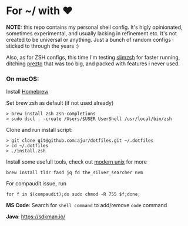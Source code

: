 # For ~/ with ❤

**NOTE:** this repo contains my personal shell config.
It's higly opinionated, sometimes experimental, and usually lacking in refinement etc. It's not created to be universal or anything. Just a bunch of random configs i sticked to through the years :)

Also, as for ZSH configs, this time I'm testing [slimzsh](https://github.com/changs/slimzsh) for faster running, ditching [prezto](https://github.com/sorin-ionescu/prezto) that was too big, and packed with features i never used.

### On macOS:

Install [Homebrew](https://brew.sh/)

Set brew zsh as default (if not used already)
```
> brew install zsh zsh-completions
> sudo dscl . -create /Users/$USER UserShell /usr/local/bin/zsh
```

Clone and run install script:
```
> git clone git@github.com:ajur/dotfiles.git ~/.dotfiles
> cd ~/.dotfiles
> ./install.zsh
```

Install some usefull tools, check out [modern unix](https://github.com/ibraheemdev/modern-unix) for more
```
brew install tldr fasd jq fd the_silver_searcher nvm
```

For compaudit issue, run
```
for f in $(compaudit);do sudo chmod -R 755 $f;done;
```

**MS Code**: Search for `shell command` to add/remove `code` command

**Java**: https://sdkman.io/
